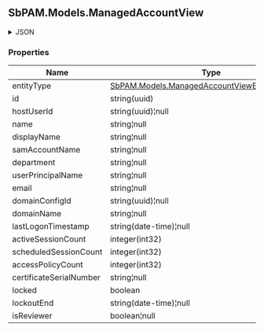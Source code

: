 
<h2 id="tocS_SbPAM.Models.ManagedAccountView">SbPAM.Models.ManagedAccountView</h2>

<a id="schemasbpam.models.managedaccountview"></a>
<a id="schema_SbPAM.Models.ManagedAccountView"></a>
<a id="tocSsbpam.models.managedaccountview"></a>
<a id="tocssbpam.models.managedaccountview"></a>

<details><summary>JSON</summary>


```json
{
  "entityType": "ManagedAccount",
  "id": "497f6eca-6276-4993-bfeb-53cbbbba6f08",
  "hostUserId": "f49f66da-8e90-4a2e-90ba-36f4d97bfbe9",
  "name": "string",
  "displayName": "string",
  "samAccountName": "string",
  "department": "string",
  "userPrincipalName": "string",
  "email": "string",
  "domainConfigId": "0ef2a0ae-0442-42e8-9ed5-4a4ed3f7578e",
  "domainName": "string",
  "lastLogonTimestamp": "2019-08-24T14:15:22Z",
  "activeSessionCount": 0,
  "scheduledSessionCount": 0,
  "accessPolicyCount": 0,
  "certificateSerialNumber": "string",
  "locked": true,
  "lockoutEnd": "2019-08-24T14:15:22Z",
  "isReviewer": true
}

```


</details>

### Properties

|Name|Type|Required|Restrictions|Description|
|---|---|---|---|---|
|entityType|[SbPAM.Models.ManagedAccountViewEntityTypeEnum](../Models/sbpam.models.managedaccountviewentitytypeenum.md)|false|none|none|
|id|string(uuid)|false|none|none|
|hostUserId|string(uuid)¦null|false|none|none|
|name|string¦null|false|none|none|
|displayName|string¦null|false|none|none|
|samAccountName|string¦null|false|none|none|
|department|string¦null|false|none|none|
|userPrincipalName|string¦null|false|none|none|
|email|string¦null|false|none|none|
|domainConfigId|string(uuid)¦null|false|none|none|
|domainName|string¦null|false|none|none|
|lastLogonTimestamp|string(date-time)¦null|false|none|none|
|activeSessionCount|integer(int32)|false|none|none|
|scheduledSessionCount|integer(int32)|false|none|none|
|accessPolicyCount|integer(int32)|false|none|none|
|certificateSerialNumber|string¦null|false|none|none|
|locked|boolean|false|none|none|
|lockoutEnd|string(date-time)¦null|false|none|none|
|isReviewer|boolean¦null|false|none|none|


